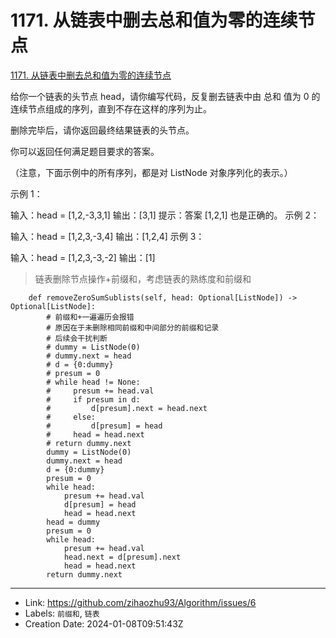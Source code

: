 # 1171. 从链表中删去总和值为零的连续节点

[1171. 从链表中删去总和值为零的连续节点](https://leetcode.cn/problems/remove-zero-sum-consecutive-nodes-from-linked-list/)

给你一个链表的头节点 head，请你编写代码，反复删去链表中由 总和 值为 0 的连续节点组成的序列，直到不存在这样的序列为止。

删除完毕后，请你返回最终结果链表的头节点。

 

你可以返回任何满足题目要求的答案。

（注意，下面示例中的所有序列，都是对 ListNode 对象序列化的表示。）

示例 1：

输入：head = [1,2,-3,3,1]
输出：[3,1]
提示：答案 [1,2,1] 也是正确的。
示例 2：

输入：head = [1,2,3,-3,4]
输出：[1,2,4]
示例 3：

输入：head = [1,2,3,-3,-2]
输出：[1]


> 链表删除节点操作+前缀和，考虑链表的熟练度和前缀和

```
    def removeZeroSumSublists(self, head: Optional[ListNode]) -> Optional[ListNode]:
        # 前缀和+一遍遍历会报错
        # 原因在于未删除相同前缀和中间部分的前缀和记录
        # 后续会干扰判断
        # dummy = ListNode(0)
        # dummy.next = head
        # d = {0:dummy}
        # presum = 0
        # while head != None:
        #     presum += head.val
        #     if presum in d:
        #         d[presum].next = head.next
        #     else:
        #         d[presum] = head
        #     head = head.next
        # return dummy.next
        dummy = ListNode(0)
        dummy.next = head
        d = {0:dummy}
        presum = 0
        while head:
            presum += head.val
            d[presum] = head
            head = head.next
        head = dummy
        presum = 0
        while head:
            presum += head.val
            head.next = d[presum].next
            head = head.next
        return dummy.next

```

---

* Link: https://github.com/zihaozhu93/Algorithm/issues/6
* Labels: `前缀和`, `链表`
* Creation Date: 2024-01-08T09:51:43Z
